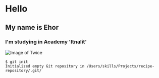 # Hello
## My name is Ehor
### I'm studying in Academy 'Itnalit'
![Image of Twice](https://st5.depositphotos.com/22576762/65764/i/1600/depositphotos_657649570-stock-photo-twice-mini-album-box-set.jpg)

```
$ git init
Initialized empty Git repository in /Users/skills/Projects/recipe-repository/.git/
